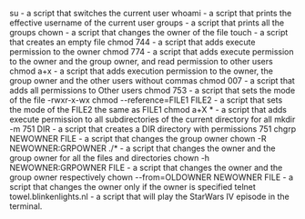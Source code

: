 su - a script that switches the current user
whoami - a script that prints the effective username of the current user
groups - a script that prints all the groups
chown - a script that changes the owner of the file
touch - a script that creates an empty file
chmod 744 -  a script that adds execute permission to the owner
chmod 774 - a script that adds execute permission to the owner and the group owner, and read permission to other users
chmod a+x - a script that adds execution permission to the owner, the group owner and the other users without commas
chmod 007 - a script that adds all permissions to Other users
chmod 753 - a script that sets the mode of the file -rwxr-x-wx
chmod --reference=FILE1 FILE2 - a script that sets the mode of the FILE2 the same as FILE1
chmod a+X *  - a script that adds execute permission to all subdirectories of the current directory for all
mkdir -m 751 DIR - a script that creates a DIR directory with permissions 751
chgrp NEWOWNER FILE -  a script that changes the group owner
chown -R NEWOWNER:GRPOWNER ./*  - a script that changes the owner and the group owner for all the files and directories
chown -h NEWOWNER:GRPOWNER FILE  - a script that changes the owner and the group owner respectively
chown --from=OLDOWNER NEWOWNER FILE  - a script that changes the owner only if the owner is specified
telnet towel.blinkenlights.nl  - a script that will play the StarWars IV episode in the terminal.
